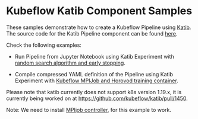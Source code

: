 # Kubeflow Katib Component Samples

These samples demonstrate how to create a Kubeflow Pipeline using
[Katib](https://github.com/kubeflow/katib).
The source code for the Katib Pipeline component can be found
[here](https://github.com/kubeflow/pipelines/blob/master/components/kubeflow/katib-launcher/src/launch_experiment.py).

Check the following examples:

- Run Pipeline from Jupyter Notebook using Katib Experiment with
  [random search algorithm and early stopping](early-stopping.ipynb).

- Compile compressed YAML definition of the Pipeline using Katib Experiment with
  [Kubeflow MPIJob and Horovod training container](mpi-job-horovod.py).

Please note that katib currently does not support k8s version 1.19.x,
it is currently being worked on at https://github.com/kubeflow/katib/pull/1450.

Note: We need to install [MPIjob controller](https://github.com/kubeflow/mpi-operator), for this example to work.
